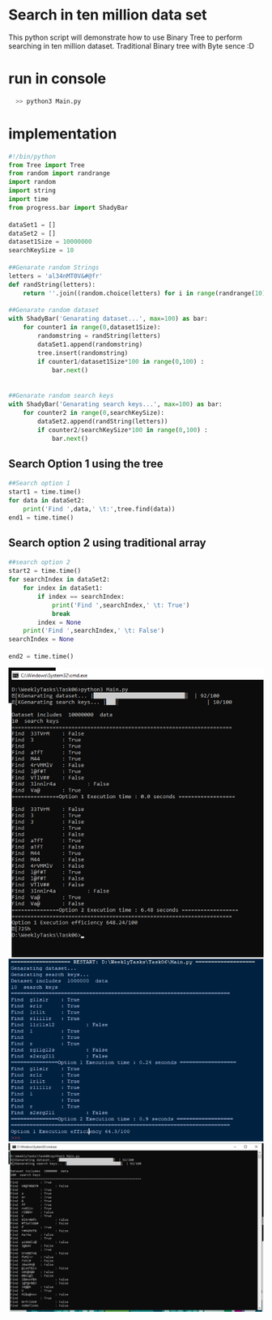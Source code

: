 # Search in ten million data set
This python script will demonstrate how to use Binary Tree to perform searching in ten million dataset. Traditional Binary tree with Byte sence :D

# run in console

```Python
  >> python3 Main.py
```

# implementation

```Python
#!/bin/python
from Tree import Tree
from random import randrange
import random
import string
import time
from progress.bar import ShadyBar

dataSet1 = []
dataSet2 = []
dataset1Size = 10000000
searchKeySize = 10

##Genarate random Strings
letters = 'al34nMT0V&#@fr'
def randString(letters):
    return ''.join((random.choice(letters) for i in range(randrange(10))))
    
##Genarate random dataset  
with ShadyBar('Genarating dataset...', max=100) as bar:
    for counter1 in range(0,dataset1Size):
        randomstring = randString(letters)
        dataSet1.append(randomstring)
        tree.insert(randomstring)
        if counter1/dataset1Size*100 in range(0,100) :
            bar.next()


##Genarate random search keys
with ShadyBar('Genarating search keys...', max=100) as bar:
    for counter2 in range(0,searchKeySize):
        dataSet2.append(randString(letters))
        if counter2/searchKeySize*100 in range(0,100) :
            bar.next()   
```

## Search Option 1 using the tree

```Python
##Search option 1
start1 = time.time()
for data in dataSet2:
    print('Find ',data,' \t:',tree.find(data))
end1 = time.time()
```

## Search option 2 using traditional array
```Python
##search option 2
start2 = time.time()
for searchIndex in dataSet2:
    for index in dataSet1:
        if index == searchIndex:
            print('Find ',searchIndex,' \t: True')
            break
        index = None
    print('Find ',searchIndex,' \t: False')
searchIndex = None

end2 = time.time()
```

![Ten Million Data set](https://github.com/asirihewage/search-in-ten-million-data-set/blob/master/screenshots/10%20million%20data.png)
![IDLE](https://github.com/asirihewage/search-in-ten-million-data-set/blob/master/screenshots/pythonIDLE.png)
![CMD](https://github.com/asirihewage/search-in-ten-million-data-set/blob/master/screenshots/CMD.png)

